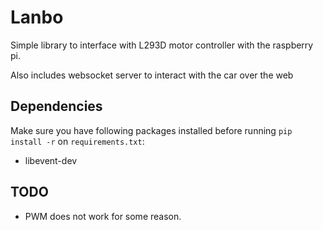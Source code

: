 Lanbo
=====

Simple library to interface with L293D motor controller with the raspberry pi.

Also includes websocket server to interact with the car over the web


Dependencies
------------
Make sure you have following packages installed before running `pip install -r`
on `requirements.txt`:

* libevent-dev


TODO
----

* PWM does not work for some reason.

